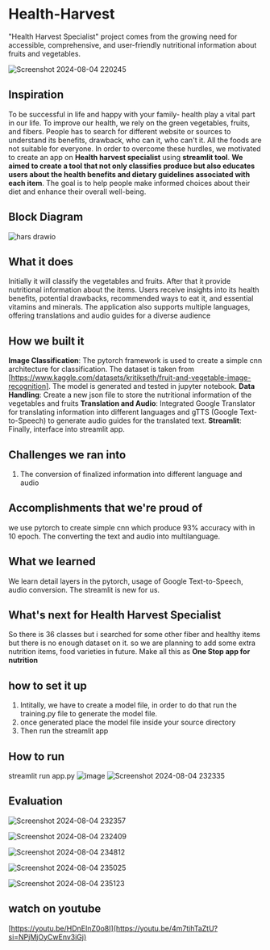 # Health-Harvest
"Health Harvest Specialist" project comes from the growing need for accessible, comprehensive, and user-friendly nutritional information about fruits and vegetables.

![Screenshot 2024-08-04 220245](https://github.com/user-attachments/assets/1770d5bc-0e65-4e36-ae00-6df2988f63b1)

## Inspiration
To be successful in life and happy with your family- health play a vital part in our life. To improve our health, we rely on the green vegetables, fruits, and fibers. People has to search for different website or sources to understand its benefits, drawback, who can it, who can't it. All the foods are not suitable for everyone. In order to overcome these hurdles, we motivated to create an app on **Health harvest specialist** using **streamlit tool**. **We aimed to create a tool that not only classifies produce but also educates users about the health benefits and dietary guidelines associated with each item**. The goal is to help people make informed choices about their diet and enhance their overall well-being.
## Block Diagram
![hars drawio](https://github.com/user-attachments/assets/a413e299-998d-49c0-90f3-dbaa4e4d2486)

## What it does
Initially it will classify the vegetables and fruits. After that it provide nutritional information about the items.  Users receive insights into its health benefits, potential drawbacks, recommended ways to eat it, and essential vitamins and minerals. The application also supports multiple languages, offering translations and audio guides for a diverse audience
## How we built it
**Image Classification**: The pytorch framework is used to create a simple cnn architecture for classification. The dataset is taken from [https://www.kaggle.com/datasets/kritikseth/fruit-and-vegetable-image-recognition]. The model is generated and tested in jupyter notebook. 
**Data Handling**: Create a new json file to store the nutritional information of the vegetables and fruits
**Translation and Audio**: Integrated Google Translator for translating information into different languages and gTTS (Google Text-to-Speech) to generate audio guides for the translated text.
**Streamlit**: Finally, interface into streamlit app.
## Challenges we ran into
1. The conversion of finalized information into different language and audio
## Accomplishments that we're proud of
we use pytorch to create simple cnn which produce 93% accuracy with in 10 epoch. The converting the text and audio into multilanguage.
## What we learned
We learn detail layers in the pytorch, usage of Google Text-to-Speech, audio conversion. The streamlit is new for us.
## What's next for Health Harvest Specialist
So there is 36 classes but i searched for some other fiber and healthy items but there is no enough dataset on it. so we are planning to add some extra nutrition items, food varieties in future.  Make all this as **One Stop app for nutrition**
## how to set it up
1. Intitally, we have to create a model file, in order to do that run the training.py file to generate the model file.
2. once generated place the model file inside your source directory
3. Then run the streamlit app
## How to run
streamlit run app.py
![image](https://github.com/user-attachments/assets/a5d9db4e-5e2e-4cfb-a75e-e04c079aba99)
![Screenshot 2024-08-04 232335](https://github.com/user-attachments/assets/d6fa7722-44eb-4a8d-9ca0-6e3d7ba929ef)

## Evaluation

![Screenshot 2024-08-04 232357](https://github.com/user-attachments/assets/a7d96673-d77b-4220-88f6-d8cd0b784590)

![Screenshot 2024-08-04 232409](https://github.com/user-attachments/assets/add474b5-35c2-411a-b6d2-40d030b528a4)

![Screenshot 2024-08-04 234812](https://github.com/user-attachments/assets/63a711d3-f4c0-41b1-b335-2600bd59b040)


![Screenshot 2024-08-04 235025](https://github.com/user-attachments/assets/3b268eb5-0c2b-48af-8a22-0e59e7ba08c3)


![Screenshot 2024-08-04 235123](https://github.com/user-attachments/assets/0c679554-ee08-40e7-b6a9-c494a3b664b1)

## watch on youtube
[https://youtu.be/HDnEInZ0o8I](https://youtu.be/4m7tihTaZtU?si=NPjMjOyCwEnv3iGj)
